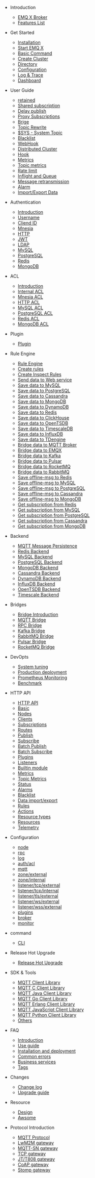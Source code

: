 * Introduction
  * [EMQ X Broker](introduction.md)
  * [Features List](introduction/checklist.md)

* Get Started
  * [Installation](getting-started/install.md)
  * [Start EMQ X](getting-started/start.md)
  * [Basic Command](getting-started/command-line.md)
  * [Create Cluster](getting-started/cluster.md)
  * [Directory](getting-started/directory.md)
  * [Configuration](getting-started/config.md)
  * [Log & Trace](getting-started/log.md)
  * [Dashboard](getting-started/dashboard.md)

* User Guide
  * [retained](advanced/retained.md)
  * [Shared subscription](advanced/shared-subscriptions.md)
  * [Delay publish](advanced/delay-publish.md)
  * [Proxy Subscriptions](advanced/proxy-subscriptions.md)
  * [Brige](advanced/bridge.md)
  * [Topic Rewrite](advanced/topic-rewrite.md)
  * [$SYS - System Topic](advanced/system-topic.md)
  * [Blacklist](advanced/blacklist.md)
  * [WebHook](advanced/webhook.md)
  * [Distributed Cluster](advanced/cluster.md)
  * [Hook](advanced/hooks.md)
  * [Metrics](advanced/metrics-and-stats.md)
  * [Topic metrics](advanced/topic-metrics.md)
  * [Rate limit](advanced/rate-limit.md)
  * [Inflight and Queue](advanced/inflight-window-and-message-queue.md)
  * [Message retransmission](advanced/retransmission.md)
  * [Alarm](advanced/alarms.md)
  * [Import/Export Data](advanced/data-import-and-export.md)

* Authentication
  * [Introduction](advanced/auth.md)
  * [Username](advanced/auth-username.md)
  * [Cliend ID](advanced/auth-clientid.md)
  * [Mnesia](advanced/auth-mnesia.md)
  * [HTTP](advanced/auth-http.md)
  * [JWT](advanced/auth-jwt.md)
  * [LDAP](advanced/auth-ldap.md)
  * [MySQL](advanced/auth-mysql.md)
  * [PostgreSQL](advanced/auth-postgresql.md)
  * [Redis](advanced/auth-redis.md)
  * [MongoDB](advanced/auth-mongodb.md)

* ACL
  * [Introduction](advanced/acl.md)
  * [Internal ACL](advanced/acl-file.md)
  * [Mnesia ACL](advanced/acl-mnesia.md)
  * [HTTP ACL](advanced/acl-http.md)
  * [MySQL ACL](advanced/acl-mysql.md)
  * [PostgreSQL ACL](advanced/acl-postgres.md)
  * [Redis ACL](advanced/acl-redis.md)
  * [MongoDB ACL](advanced/acl-mongodb.md)

* Plugin
  * [Plugin](advanced/plugins.md)

* Rule Engine
  * [Rule Engine](rule/rule-engine.md)
  * [Create rules](rule/rule-create.md)
  * [Create Inspect Rules](rule/rule-example.md)
  * [Send data to Web service](rule/rule-example.md#send-data-to-webhook)
  * [Save data to MySQL](rule/backends.md#save-data-to-mysql)
  * [Save data to PostgreSQL](rule/backends.md#save-data-to-postgresql)
  * [Save data to Cassandra](rule/backends.md#save-data-to-cassandra)
  * [Save data to MongoDB](rule/backends.md#save-data-to-mongodb)
  * [Save data to DynamoDB](rule/backends.md#save-data-to-dynamodb)
  * [Save data to Redis](rule/backends.md#save-data-to-redis)
  * [Save data to ClickHouse](rule/backends.md#save-data-to-clickhouse)
  * [Save data to OpenTSDB](rule/backends.md#save-data-to-opentsdb)
  * [Save data to TimescaleDB](rule/backends.md#save-data-to-timescaledb)
  * [Save data to InfluxDB](rule/backends.md#save-data-to-influxdb)
  * [Save data to TDengine](rule/backends.md#save-data-to-tdengine)
  * [Bridge data to MQTT Broker](rule/bridges.md#bridge-data-to-mqtt-broker)
  * [Bridge data to EMQX](rule/bridges.md#bridge-data-to-emqx)
  * [Bridge data to Kafka](rule/bridges.md#bridge-data-to-kafka)
  * [Bridge data to Pulsar](rule/bridges.md#bridge-data-to-pulsar)
  * [Bridge data to RocketMQ](rule/bridges.md#bridge-data-to-rocketmq)
  * [Bridge data to RabbitMQ](rule/bridges.md#bridge-data-to-rabbitmq)
  * [Save offline-msg to Redis](rule/offline-msg.md#offline-msg-save-to-redis)
  * [Save offline-msg to MySQL](rule/offline-msg.md#offline-msg-save-to-mysql)
  * [Save offline-msg to PostgreSQL](rule/offline-msg.md#offline-msg-save-to-postgresql)
  * [Save offline-msg to Cassandra](rule/offline-msg.md#offline-msg-save-to-cassandra)
  * [Save offline-msg to MongoDB](rule/offline-msg.md#offline-msg-save-to-mongodb)
  * [Get subscription from Redis](rule/subscriptions.md#get-subscription-from-redis)
  * [Get subscription from MySQL](rule/subscriptions.md#get-subscription-from-mysql)
  * [Get subscription from PostgreSQL](rule/subscriptions.md#get-subscription-from-postgresql)
  * [Get subscription from Cassandra](rule/subscriptions.md#get-subscription-from-cassandra)
  * [Get subscription from MongoDB](rule/subscriptions.md#get-subscription-from-mongodb)

* Backend
  * [MQTT Message Persistence](backend/backend.md)
  * [Redis Backend](backend/backends.md#redis-backend)
  * [MySQL Backend](backend/backends.md#mysql-backend)
  * [PostgreSQL Backend](backend/backends.md#postgresql-backend)
  * [MongoDB Backend](backend/backends.md#mongodb-backend)
  * [Cassandra Backend](backend/backends.md#cassandra-backend)
  * [DynamoDB Backend](backend/backends.md#dynamodb-backend)
  * [InfluxDB Backend](backend/backends.md#influxdb-backend)
  * [OpenTSDB Backend](backend/backends.md#opentsdb-backend)
  * [Timescale Backend](backend/backends.md#timescale-backend)

* Bridges
  * [Bridge Introduction](bridge/bridge.md)
  * [MQTT Bridge](bridge/bridges.md#mqtt-bridge)
  * [RPC Bridge](bridge/bridges.md#rpc-bridge)
  * [Kafka Bridge](bridge/bridges.md#kafka-bridge)
  * [RabbitMQ Bridge](bridge/bridges.md#rabbitmq-bridge)
  * [Pulsar Bridge](bridge/bridges.md#pulsar-bridge)
  * [RocketMQ Bridge](bridge/bridges.md#rocketmq-bridge)

* DevOpts
  * [System tuning](tutorial/tune.md)
  * [Production deployment](tutorial/deploy.md)
  * [Prometheus Monitoring](tutorial/prometheus.md)
  * [Benchmark](tutorial/benchmark.md)


* HTTP API
  * [HTTP API](advanced/http-api.md)
  * [Basic](./advanced/http-api.md#endpoint-brokers)
  * [Nodes](./advanced/http-api.md#endpoint-nodes)
  * [Clients](./advanced/http-api.md#endpoint-clients)
  * [Subscriptions](./advanced/http-api.md#endpoint-subscriptions)
  * [Routes](./advanced/http-api.md#endpoint-routes)
  * [Publish](./advanced/http-api.md#endpoint-publish)
  * [Subscribe](./advanced/http-api.md#endpoint-subscribe)
  * [Batch Publish](advanced/http-api.md#endpoint-publish-batch)
  * [Batch Subscribe](advanced/http-api.md#endpoint-subscribe-batch)
  * [Plugins](./advanced/http-api.md#endpoint-plugins)
  * [Listeners](./advanced/http-api.md#endpoint-listeners)
  * [Builtin module](advanced/http-api.md#endpoint-modules)
  * [Metrics](./advanced/http-api.md#endpoint-metrics)
  * [Topic Metrics](advanced/http-api.md#endpoint-topic-metrics)
  * [Status](./advanced/http-api.md#endpoint-stats)
  * [Alarms](./advanced/http-api.md#endpoint-alarms)
  * [Blacklist](./advanced/http-api.md#endpoint-banned)
  * [Data import/export](advanced/http-api.md#endpoint-import-and-export)
  * [Rules](./advanced/http-api.md#endpoint-rules)
  * [Actions](./advanced/http-api.md#endpoint-actions)
  * [Resource types](./advanced/http-api.md#endpoint-resource-types)
  * [Resources](./advanced/http-api.md#endpoint-resources)
  * [Telemetry](advanced/http-api.md#endpoint-telemetry)


* Configuration
  * [node](configuration/configuration.md#node)
  * [rpc](configuration/configuration.md#rpc)
  * [log](configuration/configuration.md#log)
  * [auth/acl](configuration/configuration.md#authacl)
  * [mqtt](configuration/configuration.md#mqtt)
  * [zone/external](configuration/configuration.md#zoneexternal)
  * [zone/internal](configuration/configuration.md#zoneinternal)
  * [listener/tcp/external](configuration/configuration.md#tcpexternal)
  * [listener/tcp/internal](configuration/configuration.md#tcpinternal)
  * [listener/tls/external](configuration/configuration.md#tlsexternal)
  * [listener/ws/external](configuration/configuration.md#wsexternal)
  * [listener/wss/external](configuration/configuration.md#wssexternal)
  * [plugins](configuration/configuration.md#plugins)
  * [broker](configuration/configuration.md#broker)
  * [monitor](configuration/configuration.md#monitor)

* command
  * [CLI](advanced/cli.md)

* Release Hot Upgrade
  * [Release Hot Upgrade](advanced/relup.md)

* SDK & Tools
  * [MQTT Client Library](development/client.md)
  * [MQTT C Client Library](development/c.md)
  * [MQTT Java Client Library](development/java.md)
  * [MQTT Go Client Library](development/go.md)
  * [MQTT Erlang Client Library](development/erlang.md)
  * [MQTT JavaScript Client Library](development/javascript.md)
  * [MQTT Python Client Library](development/python.md)
  * [Others](development/resource.md)

* FAQ
  * [Introduction](faq/faq.md)
  * [Use guide](faq/use-guide.md)
  * [Installation and deployment](faq/deployment.md)
  * [Common errors](faq/error.md)
  * [Business services](faq/enterprise.md)
  * [Tags](faq/tags.md)


* Changes
  * [Change log](changes/changes-ee.md)
  * [Upgrade guide](changes/upgrade.md)

* Resource
  * [Design](design/design.md)
  * [Awsome](awesome/awesome.md)

* Protocol Introduction
  * [MQTT Protocol](development/protocol.md)
  * [LwM2M gateway](modules/lwm2m_protocol.md)
  * [MQTT-SN gateway](modules/mqtt_sn_protocol.md)
  * [TCP gateway](modules/tcp_protocol.md)
  * [JT/T808 gateway](modules/jt808_protocol.md)
  * [CoAP gateway](modules/coap_protocol.md)
  * [Stomp gateway](modules/stomp_protocol.md)

